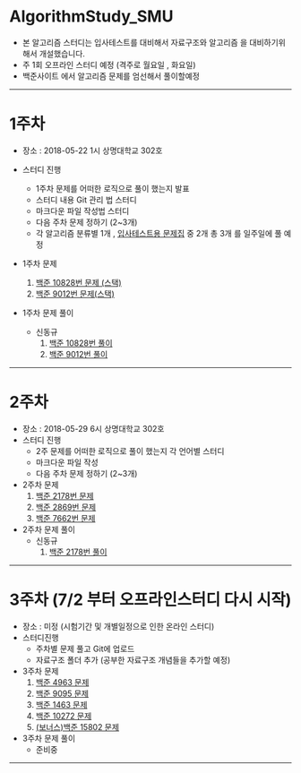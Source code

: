 # AlgorithmStudy_SMU

* 본 알고리즘 스터디는 입사테스트를 대비해서 자료구조와 알고리즘 을 대비하기위해서 개설했습니다.
* 주 1회 오프라인 스터디 예정 (격주로 월요일 , 화요일) 
* 백준사이트 에서 알고리즘 문제를 엄선해서 풀이할예정

---

# 1주차

* 장소 : 2018-05-22 1시 상명대학교 302호 	

* 스터디 진행 
  * 1주차 문제를 어떠한 로직으로 풀이 했는지 발표
  * 스터디 내용 Git 관리 법 스터디
  * 마크다운 파일 작성법 스터디
  * 다음 주차 문제 정하기 (2~3개)
  * 각 알고리즘 분류별 1개 , [입사테스트용 문제집](https://www.acmicpc.net/workbook/view/1928) 중 2개  총 3개 를 일주일에 풀 예정

* 1주차 문제

  1. [백준 10828번 문제 (스택)](https://www.acmicpc.net/problem/10828)
  2. [백준 9012번 문제(스택)](https://www.acmicpc.net/problem/9012)

* 1주차 문제 풀이

  * 신동규
    1. [백준 10828번 풀이](https://github.com/shindk8659/AlgorithmStudy_SMU/blob/master/%EC%8B%A0%EB%8F%99%EA%B7%9C/BaekJoon10828/10828%ED%92%80%EC%9D%B4.md)
    2. [백준 9012번 풀이](https://github.com/shindk8659/AlgorithmStudy_SMU/blob/master/%EC%8B%A0%EB%8F%99%EA%B7%9C/BaekJoon9012/9012%ED%92%80%EC%9D%B4.md)

  

---

# 2주차

* 장소 : 2018-05-29 6시 상명대학교 302호
* 스터디 진행
  * 2주 문제를 어떠한 로직으로 풀이 했는지 각 언어별 스터디
  * 마크다운 파일 작성
  * 다음 주차 문제 정하기 (2~3개)
* 2주차 문제
  1. [백준 2178번 문제 ](https://www.acmicpc.net/problem/2178)
  2. [백준 2869번 문제](https://www.acmicpc.net/problem/2869)
  3. [백준 7662번 문제](https://www.acmicpc.net/problem/7662)
* 2주차 문제 풀이
  * 신동규
    1. [백준 2178번 풀이](https://github.com/shindk8659/AlgorithmStudy_SMU/blob/master/%EC%8B%A0%EB%8F%99%EA%B7%9C/BaekJoon2178/2178%ED%92%80%EC%9D%B4.md)

---

# 3주차 (7/2 부터 오프라인스터디 다시 시작)

* 장소 : 미정 (시험기간 및 개별일정으로 인한 온라인 스터디)
* 스터디진행
  * 주차별 문제 풀고 Git에 업로드 
  * 자료구조 폴더 추가 (공부한 자료구조 개념들을 추가할 예정)
* 3주차 문제
  1. [백준 4963 문제](https://www.acmicpc.net/problem/4963)
  2. [백준 9095 문제](https://www.acmicpc.net/problem/9095)
  3. [백준 1463 문제](https://www.acmicpc.net/problem/1463)
  4. [백준 10272 문제](https://www.acmicpc.net/problem/10272)
  5. [(보너스)백준 15802 문제](https://www.acmicpc.net/problem/15802)
* 3주차 문제 풀이
  * 준비중

---


